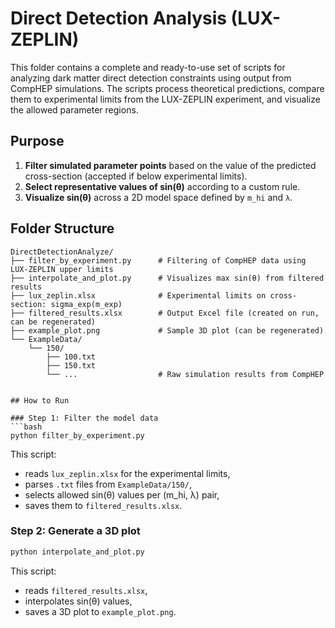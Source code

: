 # Direct Detection Analysis (LUX-ZEPLIN)

This folder contains a complete and ready-to-use set of scripts for analyzing dark matter direct detection constraints using output from CompHEP simulations. The scripts process theoretical predictions, compare them to experimental limits from the LUX-ZEPLIN experiment, and visualize the allowed parameter regions.

## Purpose

1. **Filter simulated parameter points** based on the value of the predicted cross-section (accepted if below experimental limits).
2. **Select representative values of sin(θ)** according to a custom rule.
3. **Visualize sin(θ)** across a 2D model space defined by `m_hi` and `λ`.

## Folder Structure

```text
DirectDetectionAnalyze/
├── filter_by_experiment.py      # Filtering of CompHEP data using LUX-ZEPLIN upper limits
├── interpolate_and_plot.py      # Visualizes max sin(θ) from filtered results
├── lux_zeplin.xlsx              # Experimental limits on cross-section: sigma_exp(m_exp)
├── filtered_results.xlsx        # Output Excel file (created on run, can be regenerated)
├── example_plot.png             # Sample 3D plot (can be regenerated)
└── ExampleData/
    └── 150/
        ├── 100.txt
        ├── 150.txt
        └── ...                  # Raw simulation results from CompHEP

		
## How to Run

### Step 1: Filter the model data	
```bash	
python filter_by_experiment.py 
```

This script:
- reads `lux_zeplin.xlsx` for the experimental limits,
- parses `.txt` files from `ExampleData/150/`,
- selects allowed sin(θ) values per (m_hi, λ) pair,
- saves them to `filtered_results.xlsx`.

### Step 2: Generate a 3D plot
```bash	
python interpolate_and_plot.py
```

This script:
- reads `filtered_results.xlsx`,
- interpolates sin(θ) values,
- saves a 3D plot to `example_plot.png`.
